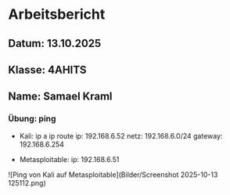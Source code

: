 # Arbeitsbericht
## Datum: 13.10.2025
## Klasse: 4AHITS
## Name: Samael Kraml

### Übung: ping
- Kali:
ip a
ip route
ip: 192.168.6.52
netz: 192.168.6.0/24
gateway: 192.168.6.254

- Metasploitable:
ip: 192.168.6.51

![Ping von Kali auf Metasploitable](Bilder/Screenshot 2025-10-13 125112.png)
